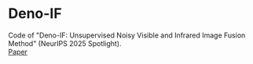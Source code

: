 # Deno-IF
Code of "Deno-IF: Unsupervised Noisy Visible and Infrared Image Fusion Method" (NeurIPS 2025 Spotlight).<br>
[Paper](https://github.com/hanna-xu/Deno-IF/blob/main/paper.pdf)
